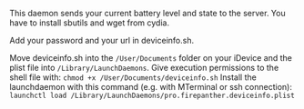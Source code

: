 This daemon sends your current battery level and state to the server.
You have to install sbutils and wget from cydia.

Add your password and your url in deviceinfo.sh.

Move deviceinfo.sh into the `/User/Documents` folder on your iDevice and the plist file into `/Library/LaunchDaemons`.
Give execution permissions to the shell file with: `chmod +x /User/Documents/deviceinfo.sh`
Install the launchdaemon with this command (e.g. with MTerminal or ssh connection):
`launchctl load /Library/LaunchDaemons/pro.firepanther.deviceinfo.plist`